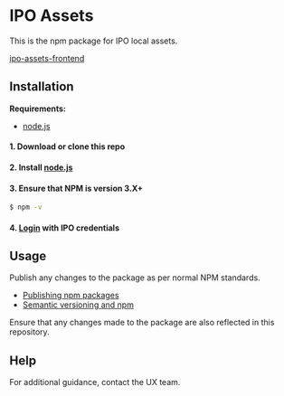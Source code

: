 # IPO Assets

This is the npm package for IPO local assets. 

<a href="https://www.npmjs.com/package/ipo-assets-frontend">ipo-assets-frontend</a>

## Installation

<b>Requirements:</b>
- <a href="https://nodejs.org/en/">node.js</a>

#### 1. Download or clone this repo

#### 2. Install <a href="https://nodejs.org/en/">node.js</a>

#### 3. Ensure that NPM is version 3.X+

```sh
$ npm -v
```

#### 4. <a href="https://docs.npmjs.com/getting-started/publishing-npm-packages">Login</a> with IPO credentials

## Usage

Publish any changes to the package as per normal NPM standards. 

- <a href="https://docs.npmjs.com/getting-started/publishing-npm-packages">Publishing npm packages</a>
- <a href="https://docs.npmjs.com/getting-started/semantic-versioning">Semantic versioning and npm</a>

Ensure that any changes made to the package are also reflected in this repository.

## Help

For additional guidance, contact the UX team. 
